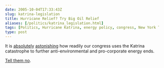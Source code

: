 ```yaml
--- 
date: 2005-10-04T17:33:43Z
slug: katrina-legislation
title: Hurricane Relief? Try Big Oil Relief
aliases: [/politics/katrina_legislation.html]
tags: [Politics, Hurricane Katrina, energy policy, congress, New York Times, Salon.com, NRDC]
type: post
---
```


<p>It is <a href="http://www.nytimes.com/2005/10/03/opinion/03mon2.html" title="New York Times: &#x201c;Exploiting Katrina&#x201d;">absolutely</a> <a href="http://www.salon.com/opinion/feature/2005/09/17/muckraker/" title="Salon.com: &#x201c;Capitalizing on Katrina&#x201d;">astonishing</a> how readily our congress uses the Katrina catastrophe to further anti-environmental and pro-corporate energy ends.</p>

<p><a href="http://www.nrdcactionfund.org/ctt.asp?u=2066706&amp;l=1409" title="NRDC: &#x201c;Take Action Against Two Dangerous Energy Bills&#x201d;">Tell them no</a>.</p>
